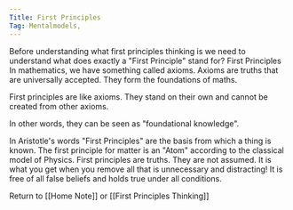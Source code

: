 ```yaml
---
Title: First Principles
Tag: Mentalmodels,
---
```


Before understanding what first principles thinking is we need to understand what does exactly a "First Principle" stand for?
First Principles
In mathematics, we have something called axioms. Axioms are truths that are universally accepted. They form the foundations of maths. 


First principles are like axioms. They stand on their own and cannot be created from other axioms. 

In other words, they can be seen as "foundational knowledge". 

In Aristotle's words "First Principles" are the basis from which a thing is known. 
The first principle for matter is an "Atom" according to the classical model of Physics.
First principles are truths. They are not assumed. It is what you get when you remove all that is unnecessary and distracting! It is free of all false beliefs and holds true under all conditions.























Return to [[Home Note]] or [[First Principles Thinking]]